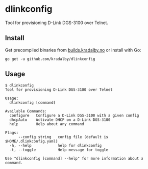 # dlinkconfig

Tool for provisioning D-Link DGS-3100 over Telnet.

## Install

Get precompiled binaries from [builds.kradalby.no](https://builds.kradalby.no) or install with Go:

```
go get -u github.com/kradalby/dlinkconfig
```

## Usage

```
$ dlinkconfig
Tool for provisioning D-Link DGS-3100 over Telnet

Usage:
  dlinkconfig [command]

Available Commands:
  configure   Configure a D-Link DGS-3100 with a given config
  dhcpAuto    Activate DHCP on a D-Link DGS-3100
  help        Help about any command

Flags:
      --config string   config file (default is $HOME/.dlinkconfig.yaml)
  -h, --help            help for dlinkconfig
  -t, --toggle          Help message for toggle

Use "dlinkconfig [command] --help" for more information about a command.

```
